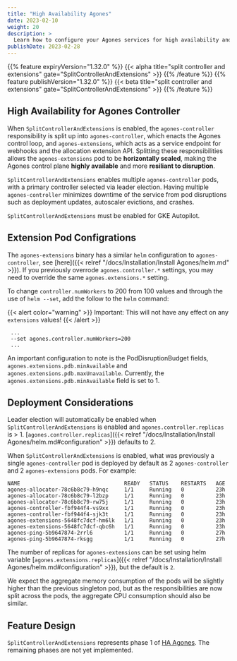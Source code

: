 ```yaml
---
title: "High Availability Agones"
date: 2023-02-10
weight: 20
description: >
  Learn how to configure your Agones services for high availability and resiliancy to disruptions.
publishDate: 2023-02-28
---
```


{{% feature expiryVersion="1.32.0" %}}
{{< alpha title="split controller and extensions" gate="SplitControllerAndExtensions" >}}
{{% /feature %}}
{{% feature publishVersion="1.32.0" %}}
{{< beta title="split controller and extensions" gate="SplitControllerAndExtensions" >}}
{{% /feature %}}

## High Availability for Agones Controller

When `SplitControllerAndExtensions` is enabled, the `agones-controller` responsibility is split up into `agones-controller`, which enacts the Agones control loop, and `agones-extensions`, which acts as a service endpoint for webhooks and the allocation extension API. Splitting these responsibilities allows the `agones-extensions` pod to be **horizontally scaled**, making the Agones control plane **highly available** and more **resiliant to disruption**.

`SplitControllerAndExtensions` enables multiple `agones-controller` pods, with a primary controller selected via leader election. Having multiple `agones-controller` minimizes downtime of the service from pod disruptions such as deployment updates, autoscaler evictions, and crashes.

`SplitControllerAndExtensions` must be enabled for GKE Autopilot.

## Extension Pod Configrations 

The `agones-extensions` binary has a similar `helm` configuration to `agones-controller`, see [here]({{< relref "/docs/Installation/Install Agones/helm.md" >}}). If you previously overrode `agones.controller.*` settings, you may need to override the same `agones.extensions.*` setting.

To change `controller.numWorkers` to 200 from 100 values and through the use of `helm --set`, add the follow to the `helm` command:

{{< alert color="warning" >}} Important: This will not have any effect on any `extensions` values! {{< /alert >}}
```
 ...
 --set agones.controller.numWorkers=200
 ...
```

An important configuration to note is the PodDisruptionBudget fields, `agones.extensions.pdb.minAvailable` and `agones.extensions.pdb.maxUnavailable`. Currently, the `agones.extensions.pdb.minAvailable` field is set to 1. 

## Deployment Considerations

Leader election will automatically be enabled when `SplitControllerAndExtensions` is enabled and `agones.controller.replicas` is > 1. [`agones.controller.replicas`]({{< relref "/docs/Installation/Install Agones/helm.md#configuration" >}}) defaults to 2.

When `SplitControllerAndExtensions` is enabled, what was previously a single `agones-controller` pod is deployed by default as 2 `agones-controller` and 2 `agones-extensions` pods. For example:

```
NAME                                 READY   STATUS    RESTARTS   AGE
agones-allocator-78c6b8c79-h9nqc     1/1     Running   0          23h
agones-allocator-78c6b8c79-l2bzp     1/1     Running   0          23h
agones-allocator-78c6b8c79-rw75j     1/1     Running   0          23h
agones-controller-fbf944f4-vs9xx     1/1     Running   0          23h
agones-controller-fbf944f4-sjk3t     1/1     Running   0          23h
agones-extensions-5648fc7dcf-hm6lk   1/1     Running   0          23h
agones-extensions-5648fc7dcf-qbc6h   1/1     Running   0          23h
agones-ping-5b9647874-2rrl6          1/1     Running   0          27h
agones-ping-5b9647874-rksgg          1/1     Running   0          27h
```

The number of replicas for `agones-extensions` can be set using helm variable [`agones.extensions.replicas`]({{< relref "/docs/Installation/Install Agones/helm.md#configuration" >}}), but the default is `2`. 

We expect the aggregate memory consumption of the pods will be slightly higher than the previous singleton pod, but as the responsibilities are now split across the pods, the aggregate CPU consumption should also be similar.

## Feature Design

`SplitControllerAndExtensions` represents phase 1 of [HA Agones](https://github.com/googleforgames/agones/issues/2797). The remaining phases are not yet implemented.